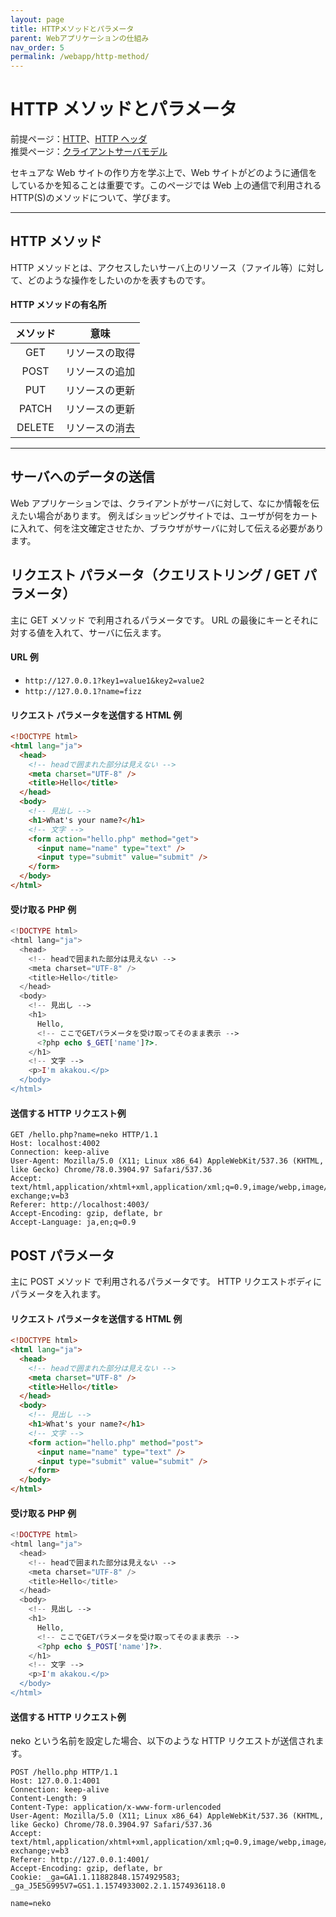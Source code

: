 ```yaml
---
layout: page
title: HTTPメソッドとパラメータ
parent: Webアプリケーションの仕組み
nav_order: 5
permalink: /webapp/http-method/
---
```


# HTTP メソッドとパラメータ

前提ページ：[HTTP](../http.md)、[HTTP ヘッダ](../http-headers.md)  
推奨ページ：[クライアントサーバモデル](../client-server-model/)

セキュアな Web サイトの作り方を学ぶ上で、Web サイトがどのように通信をしているかを知ることは重要です。このページでは Web 上の通信で利用される HTTP(S)のメソッドについて、学びます。

---

## HTTP メソッド

HTTP メソッドとは、アクセスしたいサーバ上のリソース（ファイル等）に対して、どのような操作をしたいのかを表すものです。

#### HTTP メソッドの有名所

| メソッド |      意味      |
| :------: | :------------: |
|   GET    | リソースの取得 |
|   POST   | リソースの追加 |
|   PUT    | リソースの更新 |
|  PATCH   | リソースの更新 |
|  DELETE  | リソースの消去 |

---

## サーバへのデータの送信

Web アプリケーションでは、クライアントがサーバに対して、なにか情報を伝えたい場合があります。
例えばショッピングサイトでは、ユーザが何をカートに入れて、何を注文確定させたか、ブラウザがサーバに対して伝える必要があります。

## リクエスト パラメータ（クエリストリング / GET パラメータ）

主に GET メソッド で利用されるパラメータです。
URL の最後にキーとそれに対する値を入れて、サーバに伝えます。

#### URL 例

- `http://127.0.0.1?key1=value1&key2=value2`
- `http://127.0.0.1?name=fizz`

#### リクエスト パラメータを送信する HTML 例

```html
<!DOCTYPE html>
<html lang="ja">
  <head>
    <!-- headで囲まれた部分は見えない -->
    <meta charset="UTF-8" />
    <title>Hello</title>
  </head>
  <body>
    <!-- 見出し -->
    <h1>What's your name?</h1>
    <!-- 文字 -->
    <form action="hello.php" method="get">
      <input name="name" type="text" />
      <input type="submit" value="submit" />
    </form>
  </body>
</html>
```

#### 受け取る PHP 例

```php
<!DOCTYPE html>
<html lang="ja">
  <head>
    <!-- headで囲まれた部分は見えない -->
    <meta charset="UTF-8" />
    <title>Hello</title>
  </head>
  <body>
    <!-- 見出し -->
    <h1>
      Hello,
      <!-- ここでGETパラメータを受け取ってそのまま表示 -->
      <?php echo $_GET['name']?>.
    </h1>
    <!-- 文字 -->
    <p>I'm akakou.</p>
  </body>
</html>
```

#### 送信する HTTP リクエスト例

```http
GET /hello.php?name=neko HTTP/1.1
Host: localhost:4002
Connection: keep-alive
User-Agent: Mozilla/5.0 (X11; Linux x86_64) AppleWebKit/537.36 (KHTML, like Gecko) Chrome/78.0.3904.97 Safari/537.36
Accept: text/html,application/xhtml+xml,application/xml;q=0.9,image/webp,image/apng,*/*;q=0.8,application/signed-exchange;v=b3
Referer: http://localhost:4003/
Accept-Encoding: gzip, deflate, br
Accept-Language: ja,en;q=0.9
```

## POST パラメータ

主に POST メソッド で利用されるパラメータです。
HTTP リクエストボディにパラメータを入れます。

#### リクエスト パラメータを送信する HTML 例

```html
<!DOCTYPE html>
<html lang="ja">
  <head>
    <!-- headで囲まれた部分は見えない -->
    <meta charset="UTF-8" />
    <title>Hello</title>
  </head>
  <body>
    <!-- 見出し -->
    <h1>What's your name?</h1>
    <!-- 文字 -->
    <form action="hello.php" method="post">
      <input name="name" type="text" />
      <input type="submit" value="submit" />
    </form>
  </body>
</html>
```

#### 受け取る PHP 例

```php
<!DOCTYPE html>
<html lang="ja">
  <head>
    <!-- headで囲まれた部分は見えない -->
    <meta charset="UTF-8" />
    <title>Hello</title>
  </head>
  <body>
    <!-- 見出し -->
    <h1>
      Hello,
      <!-- ここでGETパラメータを受け取ってそのまま表示 -->
      <?php echo $_POST['name']?>.
    </h1>
    <!-- 文字 -->
    <p>I'm akakou.</p>
  </body>
</html>
```

#### 送信する HTTP リクエスト例

neko という名前を設定した場合、以下のような HTTP リクエストが送信されます。

```http
POST /hello.php HTTP/1.1
Host: 127.0.0.1:4001
Connection: keep-alive
Content-Length: 9
Content-Type: application/x-www-form-urlencoded
User-Agent: Mozilla/5.0 (X11; Linux x86_64) AppleWebKit/537.36 (KHTML, like Gecko) Chrome/78.0.3904.97 Safari/537.36
Accept: text/html,application/xhtml+xml,application/xml;q=0.9,image/webp,image/apng,*/*;q=0.8,application/signed-exchange;v=b3
Referer: http://127.0.0.1:4001/
Accept-Encoding: gzip, deflate, br
Cookie: _ga=GA1.1.11882848.1574929583; _ga_J5E5G995V7=GS1.1.1574933002.2.1.1574936118.0

name=neko
```
